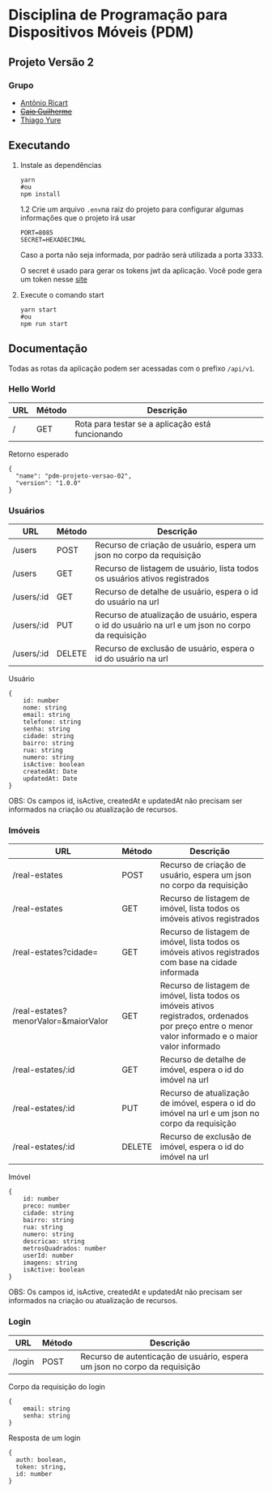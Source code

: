# Disciplina de Programação para Dispositivos Móveis (PDM)
## Projeto Versão 2

### Grupo
 - [Antônio Ricart](https://github.com/ARJOM)
 - ~~[Caio Guilherme](https://github.com/caioguilherme10)~~
 - [Thiago Yure](https://github.com/ThiagoYure)


  ## Executando

 1. Instale as dependências
    ```
    yarn
    #ou
    npm install
    ```
    1.2 Crie um arquivo `.env`na raiz do projeto para configurar algumas informações que o projeto irá usar
    ```
    PORT=8085
    SECRET=HEXADECIMAL
    ```
    Caso a porta não seja informada, por padrão será utilizada a porta 3333.

    O secret é usado para gerar os tokens jwt da aplicação. Você pode gera um token nesse [site](https://www.browserling.com/tools/random-hex)

2. Execute o comando start
    ```
    yarn start
    #ou
    npm run start
    ```

## Documentação

Todas as rotas da aplicação podem ser acessadas com o prefixo `/api/v1`.

### Hello World

 URL | Método | Descrição 
------|------------|-----
/ | GET | Rota para testar se a aplicação está funcionando

Retorno esperado
```
{
  "name": "pdm-projeto-versao-02",
  "version": "1.0.0"
}
```
### Usuários

 URL | Método | Descrição 
------|------------|-----
/users | POST | Recurso de criação de usuário, espera um json no corpo da requisição
/users | GET | Recurso de listagem de usuário, lista todos os usuários ativos registrados
/users/:id | GET | Recurso de detalhe de usuário, espera o id do usuário na url
/users/:id | PUT | Recurso de atualização de usuário, espera o id do usuário na url e um json no corpo da requisição
/users/:id | DELETE | Recurso de exclusão de usuário, espera o id do usuário na url

Usuário
```
{
    id: number
    nome: string
    email: string
    telefone: string
    senha: string
    cidade: string
    bairro: string
    rua: string
    numero: string
    isActive: boolean
    createdAt: Date
    updatedAt: Date
}
```
OBS: Os campos id, isActive, createdAt e updatedAt não precisam ser informados na criação ou atualização de recursos.

### Imóveis

 URL | Método | Descrição 
------|------------|-----
/real-estates | POST | Recurso de criação de usuário, espera um json no corpo da requisição
/real-estates | GET | Recurso de listagem de imóvel, lista todos os imóveis ativos registrados
/real-estates?cidade= | GET | Recurso de listagem de imóvel, lista todos os imóveis ativos registrados com base na cidade informada
/real-estates?menorValor=&maiorValor | GET | Recurso de listagem de imóvel, lista todos os imóveis ativos registrados, ordenados por preço entre o menor valor informado e o maior valor informado
/real-estates/:id | GET | Recurso de detalhe de imóvel, espera o id do imóvel na url
/real-estates/:id | PUT | Recurso de atualização de imóvel, espera o id do imóvel na url e um json no corpo da requisição
/real-estates/:id | DELETE | Recurso de exclusão de imóvel, espera o id do imóvel na url

Imóvel
```
{
    id: number
    preco: number
    cidade: string
    bairro: string
    rua: string
    numero: string
    descricao: string
    metrosQuadrados: number
    userId: number
    imagens: string
    isActive: boolean
}
```
OBS: Os campos id, isActive, createdAt e updatedAt não precisam ser informados na criação ou atualização de recursos.

### Login
URL | Método | Descrição 
------|------------|-----
/login | POST | Recurso de autenticação de usuário, espera um json no corpo da requisição

Corpo da requisição do login
```
{
	email: string
	senha: string
}
```

Resposta de um login
```
{
  auth: boolean,
  token: string,
  id: number
}
```